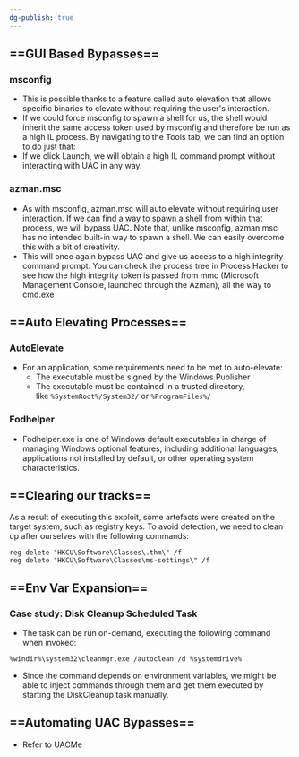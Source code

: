 ```yaml
---
dg-publish: true
---
```







## ==GUI Based Bypasses==

### msconfig

- This is possible thanks to a feature called auto elevation that allows specific binaries to elevate without requiring the user's interaction.
- If we could force msconfig to spawn a shell for us, the shell would inherit the same access token used by msconfig and therefore be run as a high IL process. By navigating to the Tools tab, we can find an option to do just that:
- If we click Launch, we will obtain a high IL command prompt without interacting with UAC in any way.

### azman.msc

- As with msconfig, azman.msc will auto elevate without requiring user interaction. If we can find a way to spawn a shell from within that process, we will bypass UAC. Note that, unlike msconfig, azman.msc has no intended built-in way to spawn a shell. We can easily overcome this with a bit of creativity.
- This will once again bypass UAC and give us access to a high integrity command prompt. You can check the process tree in Process Hacker to see how the high integrity token is passed from mmc (Microsoft Management Console, launched through the Azman), all the way to cmd.exe

## ==Auto Elevating Processes==

### AutoElevate

- For an application, some requirements need to be met to auto-elevate:
    - The executable must be signed by the Windows Publisher
    - The executable must be contained in a trusted directory, like `%SystemRoot%/System32/` or `%ProgramFiles%/`

### Fodhelper

- Fodhelper.exe is one of Windows default executables in charge of managing Windows optional features, including additional languages, applications not installed by default, or other operating system characteristics.

## ==**Clearing our tracks**==

As a result of executing this exploit, some artefacts were created on the target system, such as registry keys. To avoid detection, we need to clean up after ourselves with the following commands:

```Plain
reg delete "HKCU\Software\Classes\.thm\" /f
reg delete "HKCU\Software\Classes\ms-settings\" /f
```

## ==Env Var Expansion==

### **Case study: Disk Cleanup Scheduled Task**

- The task can be run on-demand, executing the following command when invoked:

`%windir%\system32\cleanmgr.exe /autoclean /d %systemdrive%`

- Since the command depends on environment variables, we might be able to inject commands through them and get them executed by starting the DiskCleanup task manually.

## ==Automating UAC Bypasses==

- Refer to UACMe